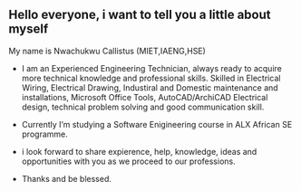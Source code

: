 ## Hello everyone, i want to tell you a little about myself 

My name is Nwachukwu Callistus (MIET,IAENG,HSE)
- I am an Experienced Engineering Technician, always ready to acquire more technical knowledge and professional skills. 
Skilled in Electrical Wiring, Electrical Drawing, Industiral and Domestic maintenance and installations, Microsoft 
Office Tools, AutoCAD/ArchiCAD Electrical design, technical problem solving and good communication skill.

- Currently I’m studying a Software Enigineering course in ALX African SE programme.

- i look forward to share expierence, help, knowledge, ideas and opportunities with you as we proceed to our professions.

- Thanks and be blessed.

